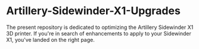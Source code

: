 # Artillery-Sidewinder-X1-Upgrades
The present repository is dedicated to optimizing the Artillery Sidewinder X1 3D printer. If you're in search of enhancements to apply to your Sidewinder X1, you've landed on the right page.
